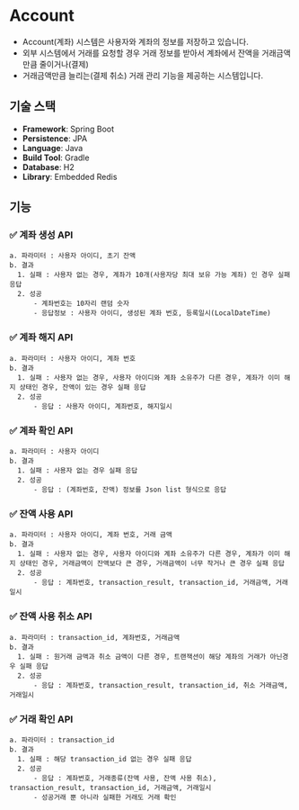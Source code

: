 # Account 
- Account(계좌) 시스템은 사용자와 계좌의 정보를 저장하고 있습니다.  
- 외부 시스템에서 거래를 요청할 경우 거래 정보를 받아서 계좌에서 잔액을 거래금액만큼 줄이거나(결제)
- 거래금액만큼 늘리는(결제 취소) 거래 관리 기능을 제공하는 시스템입니다.

## 기술 스택
- **Framework**: Spring Boot
- **Persistence**: JPA
- **Language**: Java
- **Build Tool**: Gradle
- **Database**: H2
- **Library**: Embedded Redis

## 기능
### ✅ 계좌 생성 API  
    a. 파라미터 : 사용자 아이디, 초기 잔액  
    b. 결과  
      1. 실패 : 사용자 없는 경우, 계좌가 10개(사용자당 최대 보유 가능 계좌) 인 경우 실패 응답  
      2. 성공  
          - 계좌번호는 10자리 랜덤 숫자  
          - 응답정보 : 사용자 아이디, 생성된 계좌 번호, 등록일시(LocalDateTime)  

### ✅ 계좌 해지 API  
    a. 파라미터 : 사용자 아이디, 계좌 번호  
    b. 결과  
      1. 실패 : 사용자 없는 경우, 사용자 아이디와 계좌 소유주가 다른 경우, 계좌가 이미 해지 상태인 경우, 잔액이 있는 경우 실패 응답  
      2. 성공  
          - 응답 : 사용자 아이디, 계좌번호, 해지일시  

### ✅ 계좌 확인 API  
    a. 파라미터 : 사용자 아이디 
    b. 결과  
      1. 실패 : 사용자 없는 경우 실패 응답    
      2. 성공  
          - 응답 : (계좌번호, 잔액) 정보를 Json list 형식으로 응답  

          
### ✅ 잔액 사용 API  
    a. 파라미터 : 사용자 아이디, 계좌 번호, 거래 금액  
    b. 결과  
      1. 실패 : 사용자 없는 경우, 사용자 아이디와 계좌 소유주가 다른 경우, 계좌가 이미 해지 상태인 경우, 거래금액이 잔액보다 큰 경우, 거래금액이 너무 작거나 큰 경우 실패 응답  
      2. 성공  
          - 응답 : 계좌번호, transaction_result, transaction_id, 거래금액, 거래일시  

### ✅ 잔액 사용 취소 API  
    a. 파라미터 : transaction_id, 계좌번호, 거래금액  
    b. 결과  
      1. 실패 : 원거래 금액과 취소 금액이 다른 경우, 트랜잭션이 해당 계좌의 거래가 아닌경우 실패 응답  
      2. 성공  
          - 응답 : 계좌번호, transaction_result, transaction_id, 취소 거래금액, 거래일시  

### ✅ 거래 확인 API  
    a. 파라미터 : transaction_id  
    b. 결과  
      1. 실패 : 해당 transaction_id 없는 경우 실패 응답  
      2. 성공  
          - 응답 : 계좌번호, 거래종류(잔액 사용, 잔액 사용 취소), transaction_result, transaction_id, 거래금액, 거래일시  
          - 성공거래 뿐 아니라 실패한 거래도 거래 확인
